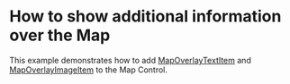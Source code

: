# How to show additional information over the Map 


This example demonstrates how to add <a href="https://documentation.devexpress.com/WindowsForms/DevExpress.XtraMap.MapOverlayTextItem.class">MapOverlayTextItem</a> and <a href="https://documentation.devexpress.com/WindowsForms/DevExpress.XtraMap.MapOverlayImageItem.class">MapOverlayImageItem</a> to the Map Control.

<br/>


